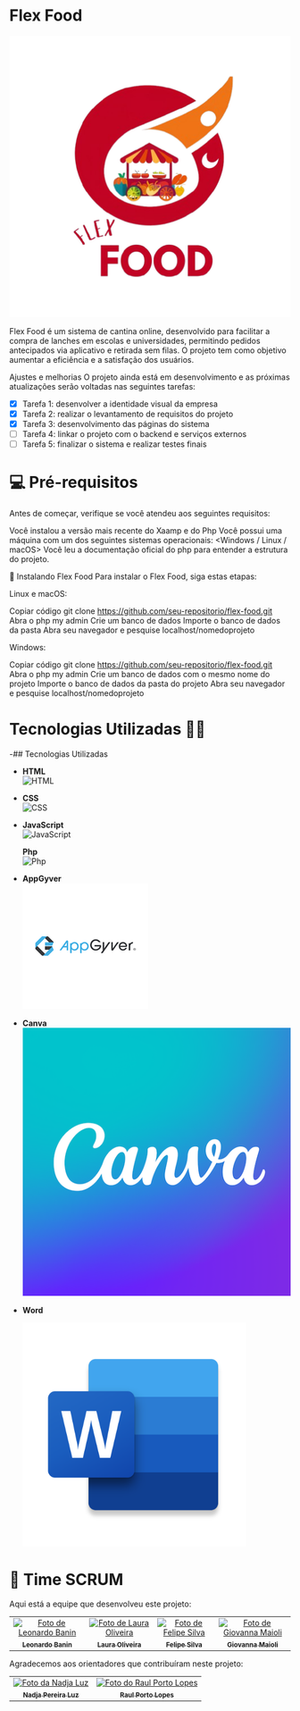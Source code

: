 # **Flex Food**

<img src="./flexfood/img/logo/1.png" width="600px;" alt="Flex Food">

Flex Food é um sistema de cantina online, desenvolvido para facilitar a compra de lanches em escolas e universidades, permitindo pedidos antecipados via aplicativo e retirada sem filas. O projeto tem como objetivo aumentar a eficiência e a satisfação dos usuários.

Ajustes e melhorias
O projeto ainda está em desenvolvimento e as próximas atualizações serão voltadas nas seguintes tarefas:

- [x] Tarefa 1: desenvolver a identidade visual da empresa
- [x] Tarefa 2: realizar o levantamento de requisitos do projeto
- [x] Tarefa 3: desenvolvimento das páginas do sistema
- [ ] Tarefa 4: linkar o projeto com o backend e serviços externos
- [ ] Tarefa 5: finalizar o sistema e realizar testes finais

# 💻 Pré-requisitos
Antes de começar, verifique se você atendeu aos seguintes requisitos:

Você instalou a versão mais recente do Xaamp e do Php
Você possui uma máquina com um dos seguintes sistemas operacionais: <Windows / Linux / macOS>
Você leu a documentação oficial do php para entender a estrutura do projeto.

🚀 Instalando Flex Food
Para instalar o Flex Food, siga estas etapas:

Linux e macOS:

Copiar código
git clone https://github.com/seu-repositorio/flex-food.git
Abra o php my admin
Crie um banco de dados
Importe o banco de dados da pasta
Abra  seu navegador e pesquise localhost/nomedoprojeto

Windows:

Copiar código
git clone https://github.com/seu-repositorio/flex-food.git
Abra o php my admin
Crie um banco de dados com o mesmo nome do projeto
Importe o banco de dados da pasta do projeto 
Abra  seu navegador e pesquise localhost/nomedoprojeto

# Tecnologias Utilizadas 👨‍💻

-## Tecnologias Utilizadas

- **HTML**  
  ![HTML](https://cdn-icons-png.flaticon.com/512/732/732212.png)

- **CSS**  
  ![CSS](https://cdn-icons-png.flaticon.com/512/732/732190.png)

- **JavaScript**  
  ![JavaScript](https://cdn-icons-png.flaticon.com/512/5968/5968292.png)

  **Php**  
  ![Php](https://www.site.pt/wp-content/uploads/2022/01/o-que-e-php-845x480.jpg)

- **AppGyver**  
  ![AppGyver](img/App%20giver.png)

- **Canva**  
  ![Canva](img/App%20Canva.png)

- **Word**  

  <img src="img/Word.png" width="400px;" alt="Word">

# 🤝 Time SCRUM
Aqui está a equipe que desenvolveu este projeto:

<table>
  <tr>
    <td align="center">
      <a href="#">
        <img src="https://media.licdn.com/dms/image/v2/D4E03AQE6RCn-KeC3Gg/profile-displayphoto-shrink_200_200/profile-displayphoto-shrink_200_200/0/1696631911391?e=2147483647&v=beta&t=waNE144ThN80Fgy_02-xTEz9pELDCKLfGKbCCrvfVkI" width="100px;" alt="Foto de Leonardo Banin"/><br>
        <sub>
          <b>Leonardo Banin</b><br>
        </sub>
      </a>
    </td>
    <td align="center">
      <a href="#">
        <img src="https://media.licdn.com/dms/image/v2/D5603AQGHOWX_Goc0YQ/profile-displayphoto-shrink_400_400/profile-displayphoto-shrink_400_400/0/1723548525912?e=1729123200&v=beta&t=eFa9KbYPVx3S-UZdipW6H_P0bOfR1i1370xkC6vtigc" width="100px;" alt="Foto de Laura Oliveira"/><br>
        <sub>
          <b>Laura Oliveira</b>
        </sub>
      </a>
    </td>
    <td align="center">
      <a href="#">
        <img src="https://media.licdn.com/dms/image/v2/D5603AQE83bfInNQ06g/profile-displayphoto-shrink_400_400/profile-displayphoto-shrink_400_400/0/1723835026875?e=1729123200&v=beta&t=ERHzzfW65GVkKUXc-o5lKW8WGsbCVaBDnfjUoJMzvmI" width="100px;" alt="Foto de Felipe Silva"/><br>
        <sub>
          <b>Felipe Silva</b>
        </sub>
      </a>
    </td>
    <td align="center">
      <a href="#">
        <img src="https://encrypted-tbn0.gstatic.com/images?q=tbn:ANd9GcSpJIBjaoeflCh4sr3z0J3oWYM1UrW5BSFURA&s" width="100px;" alt="Foto de Giovanna Maioli"/><br>
        <sub>
          <b>Giovanna Maioli</b>
        </sub>
      </a>
    </td>
  </tr>
</table>
Agradecemos aos orientadores que contribuíram neste projeto:

<table>
  <tr>
    <td align="center">
      <a href="https://br.linkedin.com/in/nadjaluz">
        <img src="https://media.licdn.com/dms/image/C4D03AQHpfTacHxoqCQ/profile-displayphoto-shrink_200_200/0/1663021740695?e=2147483647&v=beta&t=43i0F3_p-yyPXZI_kWGT5GFJ6x_dSjQMwKhTTNa3xNU" width="100px;" alt="Foto da Nadja Luz"/><br>
        <sub>
          <b>Nadja Pereira Luz</b>
        </sub>
      </a>
    </td>
    <td align="center">
      <a href="https://br.linkedin.com/in/raul-porto-lopes-8a866954">
        <img src="https://media.licdn.com/dms/image/D4D03AQFlHBg5uIV4XQ/profile-displayphoto-shrink_400_400/0/1693198232860?e=2147483647&v=beta&t=H7VhnZg21yR7XZm8UdVfRAhGSritKeqIcYadOszHl5g"
         width="100px;" alt="Foto do Raul Porto Lopes"/><br>
        <sub>
          <b>Raul Porto Lopes</b>
        </sub>
      </a>
    </td>
  </tr>
</table>
